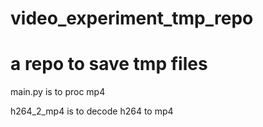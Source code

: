 # video_experiment_tmp_repo
# a repo to save tmp files

main.py is to proc mp4

h264_2_mp4 is to decode h264 to mp4
